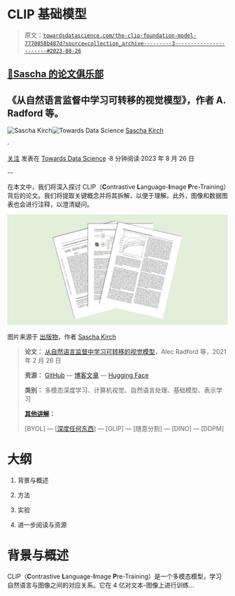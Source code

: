 # CLIP 基础模型

> 原文：[`towardsdatascience.com/the-clip-foundation-model-7770858b487d?source=collection_archive---------3-----------------------#2023-08-26`](https://towardsdatascience.com/the-clip-foundation-model-7770858b487d?source=collection_archive---------3-----------------------#2023-08-26)

## [🚀Sascha 的论文俱乐部](https://towardsdatascience.com/tagged/saschas-paper-club)

## 《从自然语言监督中学习可转移的视觉模型》，作者 A. Radford 等。

[](https://medium.com/@SaschaKirch?source=post_page-----7770858b487d--------------------------------)![Sascha Kirch](https://medium.com/@SaschaKirch?source=post_page-----7770858b487d--------------------------------)[](https://towardsdatascience.com/?source=post_page-----7770858b487d--------------------------------)![Towards Data Science](https://towardsdatascience.com/?source=post_page-----7770858b487d--------------------------------) [Sascha Kirch](https://medium.com/@SaschaKirch?source=post_page-----7770858b487d--------------------------------)

·

[关注](https://medium.com/m/signin?actionUrl=https%3A%2F%2Fmedium.com%2F_%2Fsubscribe%2Fuser%2F5c38dace9d5e&operation=register&redirect=https%3A%2F%2Ftowardsdatascience.com%2Fthe-clip-foundation-model-7770858b487d&user=Sascha+Kirch&userId=5c38dace9d5e&source=post_page-5c38dace9d5e----7770858b487d---------------------post_header-----------) 发表在 [Towards Data Science](https://towardsdatascience.com/?source=post_page-----7770858b487d--------------------------------) ·8 分钟阅读·2023 年 8 月 26 日[](https://medium.com/m/signin?actionUrl=https%3A%2F%2Fmedium.com%2F_%2Fvote%2Ftowards-data-science%2F7770858b487d&operation=register&redirect=https%3A%2F%2Ftowardsdatascience.com%2Fthe-clip-foundation-model-7770858b487d&user=Sascha+Kirch&userId=5c38dace9d5e&source=-----7770858b487d---------------------clap_footer-----------)

--

[](https://medium.com/m/signin?actionUrl=https%3A%2F%2Fmedium.com%2F_%2Fbookmark%2Fp%2F7770858b487d&operation=register&redirect=https%3A%2F%2Ftowardsdatascience.com%2Fthe-clip-foundation-model-7770858b487d&source=-----7770858b487d---------------------bookmark_footer-----------)

在本文中，我们将深入探讨 CLIP（**C**ontrastive **L**anguage-**I**mage **P**re-Training）背后的论文。我们将提取关键概念并将其拆解，以便于理解。此外，图像和数据图表也会进行注释，以澄清疑问。

![](img/60cfe45b459db912d2688dab7c9b3d31.png)

图片来源于 [出版物](https://arxiv.org/abs/2103.00020)，作者 [Sascha Kirch](https://medium.com/@SaschaKirch)

> **论文：** [从自然语言监督中学习可转移的视觉模型](https://arxiv.org/abs/2103.00020)，Alec Radford 等，2021 年 2 月 26 日
> 
> **资源：** [GitHub](https://github.com/OpenAI/CLIP) — [博客文章](https://openai.com/research/clip) — [Hugging Face](https://huggingface.co/docs/transformers/model_doc/clip)
> 
> **类别：** 多模态深度学习、计算机视觉、自然语言处理、基础模型、表示学习
> 
> [**其他讲解**](https://medium.com/@SaschaKirch/list/paper-walkthroughs-by-sascha-kirch-89c7847da8e2)**：**
> 
> [BYOL] — [[深度任何东西](https://medium.com/towards-data-science/depth-anything-a-foundation-model-for-monocular-depth-estimation-8a7920b5c9cc?sk=fc6197edd68e6137c3396c83e50f65cb)] — [GLIP] — [随意分割] — [DINO] — [DDPM]

# 大纲

1.  背景与概述

1.  方法

1.  实验

1.  进一步阅读与资源

# 背景与概述

CLIP（**C**ontrastive **L**anguage-**I**mage **P**re-Training）是一个多模态模型，学习自然语言与图像之间的对应关系。它在 4 亿对文本-图像上进行训练…
